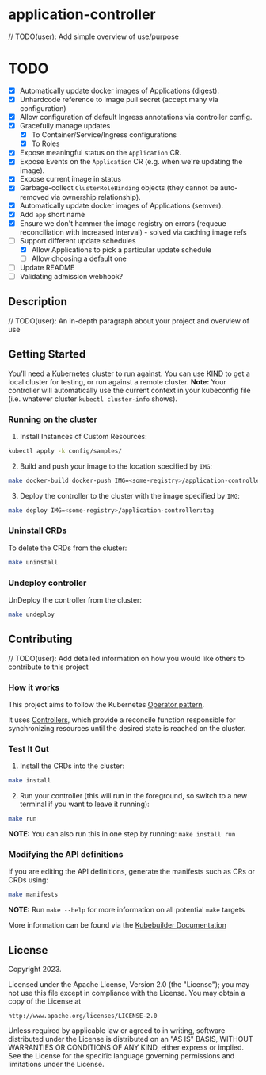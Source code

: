 # application-controller
// TODO(user): Add simple overview of use/purpose

# TODO

- [X] Automatically update docker images of Applications (digest).
- [X] Unhardcode reference to image pull secret (accept many via configuration)
- [X] Allow configuration of default Ingress annotations via controller config.
- [X] Gracefully manage updates
  - [X] To Container/Service/Ingress configurations
  - [X] To Roles
- [X] Expose meaningful status on the `Application` CR.
- [X] Expose Events on the `Application` CR (e.g. when we're updating the image).
- [X] Expose current image in status
- [X] Garbage-collect `ClusterRoleBinding` objects (they cannot be auto-removed via ownership relationship).
- [X] Automatically update docker images of Applications (semver).
- [X] Add `app` short name
- [X] Ensure we don't hammer the image registry on errors (requeue reconciliation with increased interval) - solved via caching image refs
- [ ] Support different update schedules
  - [X] Allow Applications to pick a particular update schedule
  - [ ] Allow choosing a default one
- [ ] Update README
- [ ] Validating admission webhook?

## Description
// TODO(user): An in-depth paragraph about your project and overview of use

## Getting Started
You’ll need a Kubernetes cluster to run against. You can use [KIND](https://sigs.k8s.io/kind) to get a local cluster for testing, or run against a remote cluster.
**Note:** Your controller will automatically use the current context in your kubeconfig file (i.e. whatever cluster `kubectl cluster-info` shows).

### Running on the cluster
1. Install Instances of Custom Resources:

```sh
kubectl apply -k config/samples/
```

2. Build and push your image to the location specified by `IMG`:

```sh
make docker-build docker-push IMG=<some-registry>/application-controller:tag
```

3. Deploy the controller to the cluster with the image specified by `IMG`:

```sh
make deploy IMG=<some-registry>/application-controller:tag
```

### Uninstall CRDs
To delete the CRDs from the cluster:

```sh
make uninstall
```

### Undeploy controller
UnDeploy the controller from the cluster:

```sh
make undeploy
```

## Contributing
// TODO(user): Add detailed information on how you would like others to contribute to this project

### How it works
This project aims to follow the Kubernetes [Operator pattern](https://kubernetes.io/docs/concepts/extend-kubernetes/operator/).

It uses [Controllers](https://kubernetes.io/docs/concepts/architecture/controller/),
which provide a reconcile function responsible for synchronizing resources until the desired state is reached on the cluster.

### Test It Out
1. Install the CRDs into the cluster:

```sh
make install
```

2. Run your controller (this will run in the foreground, so switch to a new terminal if you want to leave it running):

```sh
make run
```

**NOTE:** You can also run this in one step by running: `make install run`

### Modifying the API definitions
If you are editing the API definitions, generate the manifests such as CRs or CRDs using:

```sh
make manifests
```

**NOTE:** Run `make --help` for more information on all potential `make` targets

More information can be found via the [Kubebuilder Documentation](https://book.kubebuilder.io/introduction.html)

## License

Copyright 2023.

Licensed under the Apache License, Version 2.0 (the "License");
you may not use this file except in compliance with the License.
You may obtain a copy of the License at

    http://www.apache.org/licenses/LICENSE-2.0

Unless required by applicable law or agreed to in writing, software
distributed under the License is distributed on an "AS IS" BASIS,
WITHOUT WARRANTIES OR CONDITIONS OF ANY KIND, either express or implied.
See the License for the specific language governing permissions and
limitations under the License.

